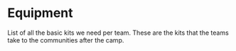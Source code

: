 # Equipment

List of all the basic kits we need per team. 
These are the kits that the teams take to the communities after the camp.
